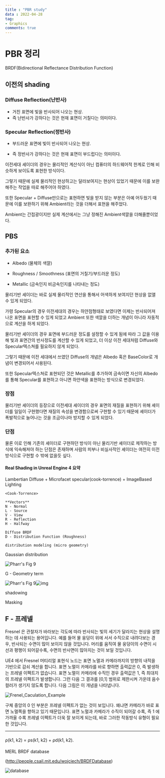 ```yaml
---
title : "PBR study"
data : 2022-04-28
tag:
- Graphics
comments: true
---
```


PBR 정리
======================

BRDF(Bidirectional Reflectance Distribution Function)



이전의 shading
------------

### Diffuse Reflection(난반사)

- 거친 표면에 빛을 반사되어 나오는 현상.
- 즉 난반사가 강하다는 것은 현재 표면이 거칠다는 의미이다.

### Specular Reflection(정반사)

- 부드러운 표면에 빛이 반사되어 나오는 현상.

- 즉 정반사가 강하다는 것은 현재 표면이 부드럽다는 의미이다.

  

이전세대 셰이더의 경우는 물리적인 계산식이 아닌 컴퓨터의 하드웨어적 한계로 인해 비슷하게 보이도록 표현한 방식이다.

그렇기 때문에 실제 물리적인 현상하고는 달라보여지는 현상이 있었기 때문에 이를 보완해주는 작업을 따로 해주어야 하였다.

또한 Specular + Diffuse만으로는 표현하면 빛을 받지 않는 부분은 아예 어두웠기 때문에 이를 보완하기 위해 Ambient라는 것을 더해서 표현을 해주었다.

Ambient는 간접광이지만 실제 계산에서는 그냥 정해진 Ambient색깔을 더해줄뿐이었다.



PBS
-----

### 추가된 요소

- Albedo (물체의 색깔)

- Roughness / Smoothness (표면의 거칠기/부드러운 정도)

- Metallic (금속인지 비금속인지를 나타내는 정도)

물리기반 셰이더는 바로 실제 물리적인 연산을 통해서 어색하게 보여지던 현상을 없앨 수 있게 되었다.

가령 Specular의 경우 이전세대의 경우는 하얀점형태로 보였다면 이제는 반사되어져 나온 표면을 표현할 수 있게 되었고 Ambient 또한 색깔을 더하는 개념이 아니라 자동적으로 계산을 하게 되었다.

물리기반 셰이더의 경우 표면에 부드러운 정도를 설정할 수 있게 됨에 따라 그 값을 이용해 빛과 표면간의 반사정도를 계산할 수 있게 되었고, 더 이상 이전 세대처럼 Diffuse와 Specular텍스쳐를 필요하지 않게 되었다.

그렇기 때문에 이전 세대에서 쓰였던 Diffuse의 개념은 Albedo 혹은 BaseColor로 개념이 변경되어서 사용된다.

또한 Specular텍스쳐로 표현되던 것은 Metallic를 추가하여 금속이면 자신의 Albedo를 통해 Specular를 표현하고 아니면 하얀색을 표현하는 방식으로 변경되었다.

### 장점

물리기반 셰이더의 등장으로 이전세대 셰이더의 경우 표면의 재질을 표현하기 위해 셰이더를 일일이 구현했다면 재질의 속성을 변경함으로써 구현할 수 있기 때문에 셰이더가 폭발적으로 늘어나는 것을 조금이나마 방지할 수 있게 되었다.

### 단점

물론 이로 인해 기존의 셰이더로 구현하던 방식이 아닌 물리기반 셰이더로 제작하는 방식에 익숙해져야 하는 단점은 존재하며 사람의 피부나 비실사적인 셰이더는 여전히 이전 방식으로 구현할 수 밖에 없을듯 싶다.



#### Real Shading in Unreal Engine 4 요약

Lambertian Diffuse + Microfacet specular(cook-torrence) + ImageBased Lighting

```
<Cook-Torrence>

**Vectors**
N - Normal
L - Source
V - View
R - Reflection
H - Halfway

Diffuse BRDF
D - Distribution Function (Roughness)

distribution modeling (micro geometry)
```

Gaussian distribution

![Pharr's Fig 9](http://player.slideplayer.com/31/9758693/data/images/img4.jpg)

G - Geometry term

![Pharr's Fig 9](http://player.slideplayer.com/31/9758693/data/images/img6.jpg)![img](http://player.slideplayer.com/31/9758693/data/images/img5.jpg)

shadowing

Masking



## F - 프레넬

Fresnel 은 관찰자가 바라보는 각도에 따라 반사되는 빛의 세기가 달라지는 현상을 설명하는 데 사용되는 용어입니다. 예를 들어 물 웅덩이 위에 서서 수직으로 내려다보는 경우, 반사되는 수면이 많이 보이지 않을 것입니다. 머리를 움직여 물 웅덩이의 수면이 시선과 평행이 되어갈수록, 수면의 반사면이 많아지는 것이 보일 것입니다.

UE4 에서 Fresnel 머티리얼 표현식 노드는 표면 노멀과 카메라까지의 방향의 내적을 기반으로 감쇠 계산을 합니다. 표면 노멀이 카메라를 바로 향하면 출력값은 0, 즉 발생하는 프레넬 이펙트가 없습니다. 표면 노멀이 카메라에 수직인 경우 출력값은 1, 즉 최대치의 프레넬 이펙트가 발생합니다. 그런 다음 그 결과를 [0,1] 범위로 제한시켜 가운데 음수 컬러가 생기지 않도록 합니다. 다음 그림은 이 개념을 나타냅니다.

![Frenel_Caculation_Example](https://docs.unrealengine.com/4.27/Images/RenderingAndGraphics/Materials/HowTo/Fresnel/FN_Caculation_Example.webp)

구체 중앙의 0 인 부분은 프레넬 이펙트가 없는 것이 보입니다. 왜냐면 카메라가 바로 표면 노멀쪽을 향하고 있기 때문입니다. 표면 노멀과 카메라가 수직이 되어갈 수록, 즉 1 에 가까울 수록 프레넬 이펙트가 더욱 잘 보이게 되는데, 바로 그러한 작동방식 유형이 필요한 것입니다.

----

#### <Ashikhmin-Shirley BRDF>

ρ(k1, k2) = ρs(k1, k2) + ρd(k1, k2).

#### <Disney>

MERL BRDF database

(http://people.csail.mit.edu/wojciech/BRDFDatabase)

![database](https://cdfg.csail.mit.edu/assets/images/brdf.jpg)


